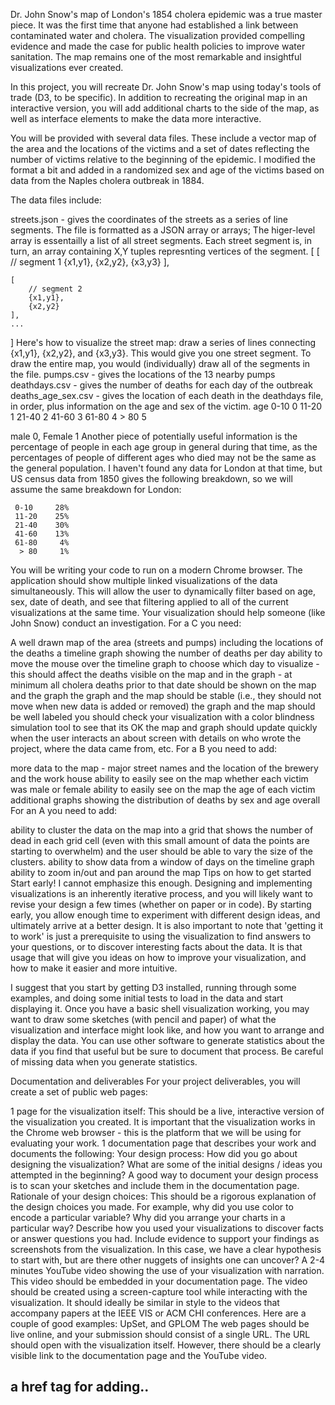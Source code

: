 Dr. John Snow's map of London's 1854 cholera epidemic was a true master piece. It was the first time that anyone had established a link between contaminated water and cholera. The visualization provided compelling evidence and made the case for public health policies to improve water sanitation. The map remains one of the most remarkable and insightful visualizations ever created.

In this project, you will recreate Dr. John Snow's map using today's tools of trade (D3, to be specific). In addition to recreating the original map in an interactive version, you will add additional charts to the side of the map, as well as interface elements to make the data more interactive.

You will be provided with several data files. These include a vector map of the area and the locations of the victims and a set of dates reflecting the number of victims relative to the beginning of the epidemic. I modified the format a bit and added in a randomized sex and age of the victims based on data from the Naples cholera outbreak in 1884.

The data files include:

streets.json - gives the coordinates of the streets as a series of line segments. The file is formatted as a JSON array or arrays; The higer-level array is essentailly a list of all street segments. Each street segment is, in turn, an array containing X,Y tuples represnting vertices of the segment.
[
	[	
		// segment 1
		{x1,y1}, 
		{x2,y2}, 
		{x3,y3}
	],

	[
		// segment 2 
		{x1,y1}, 
		{x2,y2}
	],
	...
]
Here's how to visualize the street map: draw a series of lines connecting {x1,y1}, {x2,y2}, and {x3,y3}. This would give you one street segment. To draw the entire map, you would (individually) draw all of the segments in the file.
pumps.csv - gives the locations of the 13 nearby pumps
deathdays.csv - gives the number of deaths for each day of the outbreak
deaths_age_sex.csv - gives the location of each death in the deathdays file, in order, plus information on the age and sex of the victim.
age 0-10      0
    11-20     1
    21-40     2
    41-60     3
    61-80     4
    > 80      5

male 0, Female 1
Another piece of potentially useful information is the percentage of people in each age group in general during that time, as the percentages of people of different ages who died may not be the same as the general population. I haven't found any data for London at that time, but US census data from 1850 gives the following breakdown, so we will assume the same breakdown for London:

     0-10     28%
     11-20    25%
     21-40    30%
     41-60    13%
     61-80     4%
      > 80     1%
You will be writing your code to run on a modern Chrome browser. The application should show multiple linked visualizations of the data simultaneously. This will allow the user to dynamically filter based on age, sex, date of death, and see that filtering applied to all of the current visualizations at the same time. Your visualization should help someone (like John Snow) conduct an investigation.
For a C you need:

A well drawn map of the area (streets and pumps) including the locations of the deaths
a timeline graph showing the number of deaths per day
ability to move the mouse over the timeline graph to choose which day to visualize - this should affect the deaths visible on the map and in the graph - at minimum all cholera deaths prior to that date should be shown on the map and the graph
the graph and the map should be stable (i.e., they should not move when new data is added or removed)
the graph and the map should be well labeled
you should check your visualization with a color blindness simulation tool to see that its OK
the map and graph should update quickly when the user interacts
an about screen with details on who wrote the project, where the data came from, etc.
For a B you need to add:

more data to the map - major street names and the location of the brewery and the work house
ability to easily see on the map whether each victim was male or female
ability to easily see on the map the age of each victim
additional graphs showing the distribution of deaths by sex and age overall
For an A you need to add:

ability to cluster the data on the map into a grid that shows the number of dead in each grid cell (even with this small amount of data the points are starting to overwhelm) and the user should be able to vary the size of the clusters.
ability to show data from a window of days on the timeline graph
ability to zoom in/out and pan around the map
Tips on how to get started
Start early! I cannot emphasize this enough. Designing and implementing visualizations is an inherently iterative process, and you will likely want to revise your design a few times (whether on paper or in code). By starting early, you allow enough time to experiment with different design ideas, and ultimately arrive at a better design. It is also important to note that 'getting it to work' is just a prerequisite to using the visualization to find answers to your questions, or to discover interesting facts about the data. It is that usage that will give you ideas on how to improve your visualization, and how to make it easier and more intuitive.

I suggest that you start by getting D3 installed, running through some examples, and doing some initial tests to load in the data and start displaying it. Once you have a basic shell visualization working, you may want to draw some sketches (with pencil and paper) of what the visualization and interface might look like, and how you want to arrange and display the data. You can use other software to generate statistics about the data if you find that useful but be sure to document that process. Be careful of missing data when you generate statistics.

Documentation and deliverables
For your project deliverables, you will create a set of public web pages:

1 page for the visualization itself: This should be a live, interactive version of the visualization you created. It is important that the visualization works in the Chrome web browser - this is the platform that we will be using for evaluating your work.
1 documentation page that describes your work and documents the following:
Your design process: How did you go about designing the visualization? What are some of the initial designs / ideas you attempted in the beginning? A good way to document your design process is to scan your sketches and include them in the documentation page.
Rationale of your design choices: This should be a rigorous explanation of the design choices you made. For example, why did you use color to encode a particular variable? Why did you arrange your charts in a particular way?
Describe how you used your visualizations to discover facts or answer questions you had. Include evidence to support your findings as screenshots from the visualization. In this case, we have a clear hypothesis to start with, but are there other nuggets of insights one can uncover?
A 2-4 minutes YouTube video showing the use of your visualization with narration. This video should be embedded in your documentation page. The video should be created using a screen-capture tool while interacting with the visualization. It should ideally be similar in style to the videos that accompany papers at the IEEE VIS or ACM CHI conferences. Here are a couple of good examples: UpSet, and GPLOM
The web pages should be live online, and your submission should consist of a single URL. The URL should open with the visualization itself. However, there should be a clearly visible link to the documentation page and the YouTube video.












## a href tag for adding..
